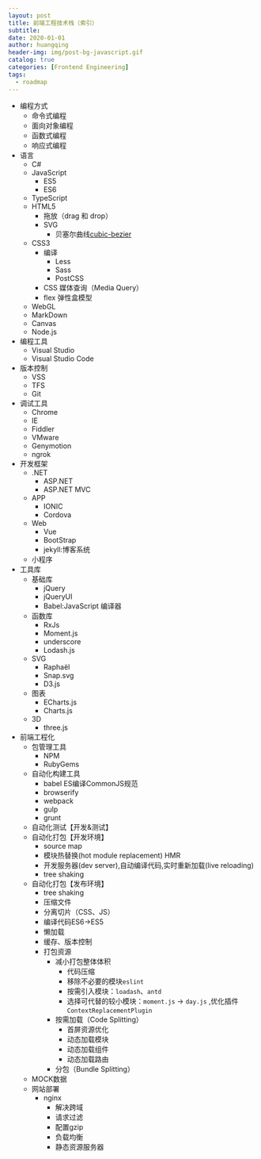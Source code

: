 ```yaml
---
layout: post
title: 前端工程技术栈（索引）
subtitle:
date: 2020-01-01
author: huangqing
header-img: img/post-bg-javascript.gif
catalog: true
categories: [Frontend Engineering]
tags:
  - roadmap
---
```


+ 编程方式
  + 命令式编程
  + 面向对象编程
  + 函数式编程
  + 响应式编程
+ 语言
  + C#
  + JavaScript
    + ES5
    + ES6
  + TypeScript
  + HTML5
    + 拖放（drag 和 drop）
    + SVG
      + 贝塞尔曲线[cubic-bezier](https://cubic-bezier.com/#.17,.67,.83,.67) 
  + CSS3
    +  编译
       + Less
       + Sass
       + PostCSS
    +  CSS 媒体查询（Media Query）
    +  flex 弹性盒模型
  + WebGL
  + MarkDown
  + Canvas
  + Node.js
+ 编程工具
  + Visual Studio
  + Visual Studio Code
+ 版本控制
  + VSS
  + TFS
  + Git
+ 调试工具
  + Chrome
  + IE
  + Fiddler
  + VMware
  + Genymotion
  + ngrok
+ 开发框架
  + .NET
    + ASP.NET
    + ASP.NET MVC
  + APP
    + IONIC
    + Cordova
  + Web
    + Vue
    + BootStrap
    + jekyll:博客系统
  + 小程序
+ 工具库
  + 基础库
    + jQuery
    + jQueryUI
    + Babel:JavaScript 编译器
  + 函数库
    + RxJs
    + Moment.js
    + underscore
    + Lodash.js
  + SVG
    + Raphaël
    + Snap.svg
    + D3.js
  + 图表
    + ECharts.js
    + Charts.js
  + 3D
    + three.js
+ 前端工程化
  + 包管理工具
    + NPM
    + RubyGems
  + 自动化构建工具
    + babel ES编译CommonJS规范
    + browserify
    + webpack
    + gulp
    + grunt
  + 自动化测试【开发&测试】
  + 自动化打包【开发环境】
    + source map
    + 模块热替换(hot module replacement) HMR
    + 开发服务器(dev server),自动编译代码,实时重新加载(live reloading)
    + tree shaking
  + 自动化打包【发布环境】
    + tree shaking
    + 压缩文件
    + 分离切片（CSS、JS）
    + 编译代码ES6->ES5
    + 懒加载
    + 缓存、版本控制
    + 打包资源
      + 减小打包整体体积
        + 代码压缩
        + 移除不必要的模块`eslint`
        + 按需引入模块：`loadash`、`antd`
        + 选择可代替的较小模块：`moment.js` -> `day.js` ,优化插件 `ContextReplacementPlugin`
      + 按需加载（Code Splitting）
        + 首屏资源优化
        + 动态加载模块
        + 动态加载组件
        + 动态加载路由
      + 分包（Bundle Splitting）
  + MOCK数据
  + 网站部署
    + nginx
      + 解决跨域
      + 请求过滤
      + 配置gzip
      + 负载均衡
      + 静态资源服务器


[](/images/front-end-engineering/front-end-platform-workflow.jpg)